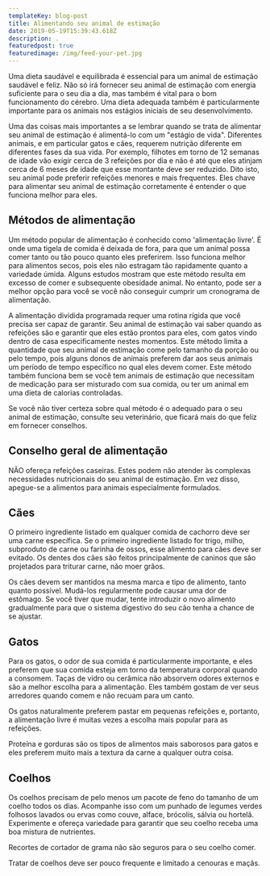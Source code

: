 ```yaml
---
templateKey: blog-post
title: Alimentando seu animal de estimação
date: 2019-05-19T15:39:43.618Z
description: .
featuredpost: true
featuredimage: /img/feed-your-pet.jpg
---
```

Uma dieta saudável e equilibrada é essencial para um animal de estimação saudável e feliz. Não só irá fornecer seu animal de estimação com energia suficiente para o seu dia a dia, mas também é vital para o bom funcionamento do cérebro. Uma dieta adequada também é particularmente importante para os animais nos estágios iniciais de seu desenvolvimento.

Uma das coisas mais importantes a se lembrar quando se trata de alimentar seu animal de estimação é alimentá-lo com um "estágio de vida". Diferentes animais, e em particular gatos e cães, requerem nutrição diferente em diferentes fases da sua vida. Por exemplo, filhotes em torno de 12 semanas de idade vão exigir cerca de 3 refeições por dia e não é até que eles atinjam cerca de 6 meses de idade que esse montante deve ser reduzido. Dito isto, seu animal pode preferir refeições menores e mais frequentes. Eles chave para alimentar seu animal de estimação corretamente é entender o que funciona melhor para eles.



## Métodos de alimentação

Um método popular de alimentação é conhecido como 'alimentação livre'. É onde uma tigela de comida é deixada de fora, para que um animal possa comer tanto ou tão pouco quanto eles preferirem. Isso funciona melhor para alimentos secos, pois eles não estragam tão rapidamente quanto a variedade úmida. Alguns estudos mostram que este método resulta em excesso de comer e subsequente obesidade animal. No entanto, pode ser a melhor opção para você se você não conseguir cumprir um cronograma de alimentação.

A alimentação dividida programada requer uma rotina rígida que você precisa ser capaz de garantir. Seu animal de estimação vai saber quando as refeições são e garantir que eles estão prontos para eles, com gatos vindo dentro de casa especificamente nestes momentos. Este método limita a quantidade que seu animal de estimação come pelo tamanho da porção ou pelo tempo, pois alguns donos de animais preferem dar aos seus animais um período de tempo específico no qual eles devem comer. Este método também funciona bem se você tem animais de estimação que necessitam de medicação para ser misturado com sua comida, ou ter um animal em uma dieta de calorias controladas. 

Se você não tiver certeza sobre qual método é o adequado para o seu animal de estimação, consulte seu veterinário, que ficará mais do que feliz em fornecer conselhos.



## Conselho geral de alimentação

NÃO ofereça refeições caseiras. Estes podem não atender às complexas necessidades nutricionais do seu animal de estimação. Em vez disso, apegue-se a alimentos para animais especialmente formulados.



## Cães

O primeiro ingrediente listado em qualquer comida de cachorro deve ser uma carne específica. Se o primeiro ingrediente listado for trigo, milho, subproduto de carne ou farinha de ossos, esse alimento para cães deve ser evitado. Os dentes dos cães são feitos principalmente de caninos que são projetados para triturar carne, não moer grãos. 

Os cães devem ser mantidos na mesma marca e tipo de alimento, tanto quanto possível. Mudá-los regularmente pode causar uma dor de estômago. Se você tiver que mudar, tente introduzir o novo alimento gradualmente para que o sistema digestivo do seu cão tenha a chance de se ajustar.



## Gatos

Para os gatos, o odor de sua comida é particularmente importante, e eles preferem que sua comida esteja em torno da temperatura corporal quando a consomem. Taças de vidro ou cerâmica não absorvem odores externos e são a melhor escolha para a alimentação. Eles também gostam de ver seus arredores quando comem e não recuam para um canto. 

Os gatos naturalmente preferem pastar em pequenas refeições e, portanto, a alimentação livre é muitas vezes a escolha mais popular para as refeições. 

Proteína e gorduras são os tipos de alimentos mais saborosos para gatos e eles preferem muito mais a textura da carne a qualquer outra coisa.



## Coelhos

Os coelhos precisam de pelo menos um pacote de feno do tamanho de um coelho todos os dias. Acompanhe isso com um punhado de legumes verdes folhosos lavados ou ervas como couve, alface, brócolis, sálvia ou hortelã. Experimente e ofereça variedade para garantir que seu coelho receba uma boa mistura de nutrientes. 

Recortes de cortador de grama não são seguros para o seu coelho comer. 

Tratar de coelhos deve ser pouco frequente e limitado a cenouras e maçãs.
